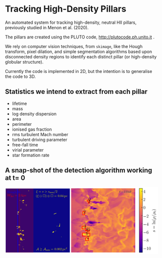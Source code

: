 # Tracking High-Density Pillars
An automated system for tracking high-density, neutral HII pillars, previously studied in Menon et al. (2020).

The pillars are created using the PLUTO code, http://plutocode.ph.unito.it .

We rely on computer vision techniques, from `skimage`, like the Hough transform, pixel dilation, and simple segmentation algorithms based upon disconnected density regions to identify each distinct pillar (or high-density globular structure).

Currently the code is implemented in 2D, but the intention is to generalise the code to 3D.

## Statistics we intend to extract from each pillar

* lifetime
* mass
* log density dispersion
* area
* perimeter
* ionised gas fraction
* rms turbulent Mach number
* turbulent driving parameter
* free-fall time
* virial parameter
* star formation rate

## A snap-shot of the detection algorithm working at t= 0
![t=0](/Pics/gitPic1.png)
